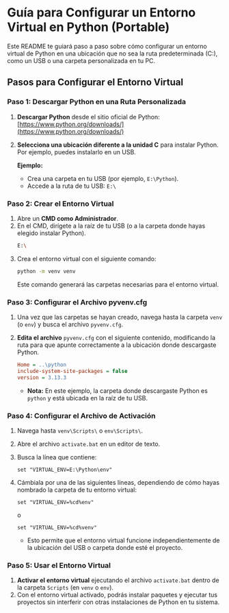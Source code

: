 # Guía para Configurar un Entorno Virtual en Python (Portable)

Este README te guiará paso a paso sobre cómo configurar un entorno virtual de Python en una ubicación que no sea la ruta predeterminada (C:), como un USB o una carpeta personalizada en tu PC.

## Pasos para Configurar el Entorno Virtual

### **Paso 1: Descargar Python en una Ruta Personalizada**

1. **Descargar Python** desde el sitio oficial de Python: [https://www.python.org/downloads/](https://www.python.org/downloads/)
2. **Selecciona una ubicación diferente a la unidad C** para instalar Python. Por ejemplo, puedes instalarlo en un USB.

   **Ejemplo:**
   - Crea una carpeta en tu USB (por ejemplo, `E:\Python`).
   - Accede a la ruta de tu USB: `E:\`

### **Paso 2: Crear el Entorno Virtual**

1. Abre un **CMD como Administrador**.
2. En el CMD, dirígete a la raíz de tu USB (o a la carpeta donde hayas elegido instalar Python).
   ```bash
   E:\
   ```
3. Crea el entorno virtual con el siguiente comando:
   ```bash
   python -m venv venv
   ```
   Este comando generará las carpetas necesarias para el entorno virtual.

### **Paso 3: Configurar el Archivo pyvenv.cfg**

1. Una vez que las carpetas se hayan creado, navega hasta la carpeta `venv` (o `env`) y busca el archivo `pyvenv.cfg`.
2. **Edita el archivo** `pyvenv.cfg` con el siguiente contenido, modificando la ruta para que apunte correctamente a la ubicación donde descargaste Python.

   ```ini
   Home = ..\python
   include-system-site-packages = false
   version = 3.13.3
   ```

   - **Nota:** En este ejemplo, la carpeta donde descargaste Python es `python` y está ubicada en la raíz de tu USB.

### **Paso 4: Configurar el Archivo de Activación**

1. Navega hasta `venv\Scripts\` o `env\Scripts\`.
2. Abre el archivo `activate.bat` en un editor de texto.
3. Busca la línea que contiene:
   ```batch
   set "VIRTUAL_ENV=E:\Python\env"
   ```
4. Cámbiala por una de las siguientes líneas, dependiendo de cómo hayas nombrado la carpeta de tu entorno virtual:
   ```batch
   set "VIRTUAL_ENV=%cd%env"
   ```
   o
   ```batch
   set "VIRTUAL_ENV=%cd%venv"
   ```

   - Esto permite que el entorno virtual funcione independientemente de la ubicación del USB o carpeta donde esté el proyecto.

### **Paso 5: Usar el Entorno Virtual**

1. **Activar el entorno virtual** ejecutando el archivo `activate.bat` dentro de la carpeta `Scripts` (en `venv` o `env`).
2. Con el entorno virtual activado, podrás instalar paquetes y ejecutar tus proyectos sin interferir con otras instalaciones de Python en tu sistema.
